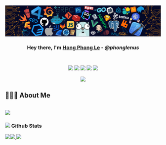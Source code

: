 <p align="center"><img src="https://raw.githubusercontent.com/KevinPatel04/KevinPatel04/master/header.png"></p>

<h3 align="center">Hey there, I'm <a href="">Hong Phong Le</a> - <i>@phonglenus</i> </h3>

<br>
<p align="center">
<a href="mailto:hongphongle115@gmail.com"><img src="https://img.shields.io/badge/-Gmail-D14836?style=for-the-badge&logo=Gmail&logoColor=white"/></a>
<a href="#"><img src="https://img.shields.io/badge/Linkedin-%230077B5.svg?style=for-the-badge&logo=linkedin&logoColor=white"/></a>
<a href="#"><img src="https://img.shields.io/badge/-Facebook-3b5998?style=for-the-badge&logo=facebook&logoColor=white"/></a>
<a href="#"><img src="https://img.shields.io/badge/-Instagram-E4405F?style=for-the-badge&logo=Instagram&logoColor=white"/></a>
<a href="https://www.reddit.com/user/phonglh"><img src="https://img.shields.io/badge/Reddit-%23FF4500.svg?style=for-the-badge&logo=Reddit&logoColor=white"/></a>
<br>
<br>
 
<img src="https://user-images.githubusercontent.com/73097560/115834477-dbab4500-a447-11eb-908a-139a6edaec5c.gif"> 
 
<br>
<div>
    <h2>👨🏻‍💻 About Me</h2>
<br>
</div>

<img src="https://user-images.githubusercontent.com/73097560/115834477-dbab4500-a447-11eb-908a-139a6edaec5c.gif"> 
 
### <img src="https://media.giphy.com/media/cj87CxfRtrUifF3Ryk/giphy.gif" width="25px"> Github Stats
 
<a align="center" href="https://github.com/unrealphong">
  <img height="155em" src="https://github-readme-stats-eight-theta.vercel.app/api?username=unrealphong&show_icons=true&theme=algolia&include_all_commits=true&count_private=true" align="left">
  <img height="155em" src="https://github-readme-streak-stats.herokuapp.com/?user=unrealphong&theme=city_light&hide_border=false">
 <img height="155em" src="https://github-readme-stats-eight-theta.vercel.app/api/top-langs/?username=unrealphong&layout=compact&langs_count=8&theme=algolia">
</a>
